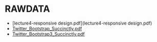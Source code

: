 # RAWDATA

- [lecture4-responsive design.pdf](lecture4-responsive design.pdf)
- [Twitter_Bootstrap_Succinctly.pdf](Twitter_Bootstrap_Succinctly.pdf)
- [Twitter_Bootstrap3_Succinctly.pdf](Twitter_Bootstrap3_Succinctly.pdf)

